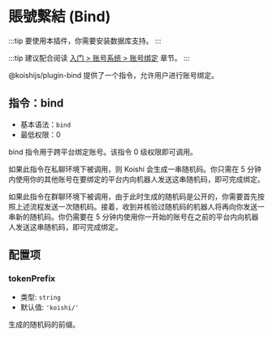 # 賬號繫結 (Bind)

:::tip
要使用本插件，你需要安装数据库支持。
:::

:::tip
建议配合阅读 [入门 > 账号系统 > 账号绑定](../../manual/usage/platform.md#通过指令绑定) 章节。
:::

@koishijs/plugin-bind 提供了一个指令，允许用户进行账号绑定。

## 指令：bind

- 基本语法：`bind`
- 最低权限：0

bind 指令用于跨平台绑定账号。该指令 0 级权限即可调用。

如果此指令在私聊环境下被调用，则 Koishi 会生成一串随机码。你只需在 5 分钟内使用你的其他账号在要绑定的平台内向机器人发送这串随机码，即可完成绑定。

如果此指令在群聊环境下被调用，由于此时生成的随机码是公开的，你需要首先按照上述流程发送一次随机码。接着，收到并核验过随机码的机器人将再向你发送一串新的随机码。你仍需要在 5 分钟内使用你一开始的账号在之前的平台内向机器人发送这串随机码，即可完成绑定。

## 配置项

### tokenPrefix

- 类型: `string`
- 默认值: `'koishi/'`

生成的随机码的前缀。
